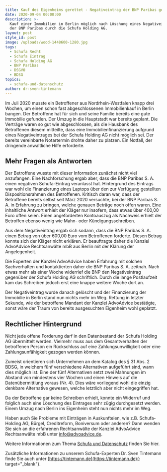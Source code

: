 ```yaml
---
title: Kauf des Eigenheims gerettet - Negativeintrag der BNP Paribas gelöscht
date: 2020-09-04 00:00:00
description: >-
  Kauf einer Immobilien in Berlin möglich nach Löschung eines Negativeintrags
  der BNP Paribas durch die Schufa Holding AG.
layout: post
style_id: post
image: /uploads/wood-1448600-1280.jpg
tags:
  - Schufa Recht
  - Schufa Eintrag
  - Schufa Holding AG
  - BNP Paribas
  - DSGVO
  - BDSG
topics:
  - schufa-und-datenschutz
author: dr-sven-tintemann
---
```

Im Juli 2020 musste ein Betroffener aus Nordrhein-Westfalen knapp drei Wochen, um einen schon fast abgeschlossenen Immobilienkauf in Berlin bangen. Der Betroffene hat für sich und seine Familie bereits eine gute Immobilie gefunden. Der Umzug in die Hauptstadt war bereits geplant. Die Verträge waren so gut wie abgeschlossen, als die Hausbank des Betroffenen diesem mitteilte, dass eine Immobilienfinanzierung aufgrund eines Negativeintrages bei der Schufa Holding AG nicht möglich sei. Der bereits vereinbarte Notartermin drohte daher zu platzen. Ein Notfall, der dringende anwaltliche Hilfe erforderte.&nbsp;

## Mehr Fragen als Antworten

Der Betroffene wusste mit dieser Information zunächst nicht viel anzufangen. Eine Nachforschung ergab aber, dass die BNP Paribas S. A. einen negativen Schufa-Eintrag veranlasst hat. Hintergrund des Eintrags war wohl die Finanzierung eines Laptops über den zur Verfügung gestellten Dispositionsrahmen des Betroffenen. Kritisch daran war, dass der Betroffene bereits selbst seit März 2020 versuchte, bei der BNP Paribas S. A. in Erfahrung zu bringen, welche genauen Beträge noch offen waren. Eine inhaltliche Antwort erhielt der Kläger nur insofern, dass etwas über 400,00 Euro offen seien. Einen angeforderten Kontoauszug als Nachweis erhielt der Betroffen ebenso wenig wie Mahn- oder Kündigungsschreiben.&nbsp;

Aus dem Negativeintrag ergab sich sodann, dass die BNP Paribas S. A. einen Betrag von über 600,00 Euro vom Betroffenen forderte. Diesen Betrag konnte sich der Kläger nicht erklären. Er beauftragte daher die Kanzlei AdvoAdvice Rechtsanwälte mbB aus Berlin mit der Klärung der Angelegenheit.&nbsp;

Die Experten der Kanzlei AdvoAdvice haben Erfahrung mit solchen Sachverhalten und kontaktierten daher die BNP Paribas S. A. zeitnah. Nach etwas mehr als einer Woche widerrief die BNP den Negativeintrag gegenüber der Schufa Holding AG schriftlich. Durch die lange Postlaufzeit kam das Schreiben jedoch erst eine knappe weitere Woche dort an.&nbsp;

Der Negativeintrag wurde danach gelöscht und der Finanzierung der Immobilie in Berlin stand nun nichts mehr im Weg. Rettung in letzter Sekunde, wie der betroffene Mandant der Kanzlei AdvoAdvice bestätigte, sonst wäre der Traum von bereits ausgesuchten Eigenheim wohl geplatzt.&nbsp;

## Rechtlicher Hintergrund

Nicht jede offene Forderung darf in den Datenbestand der Schufa Holding AG übermittelt werden. Vielmehr muss aus dem Gesamtverhalten der betroffenen Person ein Rückschluss auf eine Zahlungsunwilligkeit oder eine&nbsp; Zahlungsunfähigkeit gezogen werden können.

Zumeist orientieren sich Unternehmen an dem Katalog des § 31 Abs. 2 BDSG, in welchem fünf verschiedene Alternativen aufgeführt sind, wann dies möglich ist. Eine der fünf Alternativen setzt zwei Mahnungen im Abstand von mindestens vier Wochen und einen Hinweis auf die Datenübermittlung voraus (Nr. 4). Dies wäre vorliegend wohl die einzig denkbare Alternative gewesen, welche letztlich aber nicht eingegriffen hat.&nbsp;

Da der Betroffene gar keine Schreiben erhielt, konnte ein Widerruf und folglich auch eine Löschung des Eintrages sehr zügig durchgesetzt werden. Einem Umzug nach Berlin ins Eigenheim steht nun nichts mehr im Weg.

Haben auch Sie Probleme mit Einträgen in Auskunfteien, wie z.B. Schufa-Holding AG, Bürgel, Creditreform, Boniversum oder anderen? Dann wenden Sie sich an die erfahrenen Rechtsanwälte der Kanzlei AdvoAdvice Rechtsanwälte mbB unter [info@advoadvice.de](mailto:info@advoadvice.de).

Weitere Informationen zum Thema [Schufa und Datenschutz](/themen/schufa-und-datenschutz/)&nbsp;finden Sie hier.&nbsp;

Zusätzliche Informationen zu unserem Schufa-Experten Dr. Sven Tintemann finde Sie auch unter [https://tintemann.de](https://tintemann.de){: target="_blank"}.